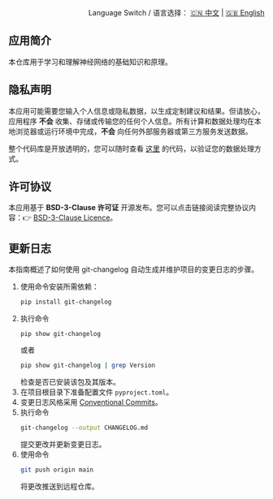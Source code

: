 <p align="right">
  Language Switch / 语言选择：
  <a href="./README.zh-CN.md">🇨🇳 中文</a> | <a href="./README.md">🇬🇧 English</a>
</p>

**应用简介**
---
本仓库用于学习和理解神经网络的基础知识和原理。


**隐私声明**
---
本应用可能需要您输入个人信息或隐私数据，以生成定制建议和结果。但请放心，应用程序 **不会**
收集、存储或传输您的任何个人信息。所有计算和数据处理均在本地浏览器或运行环境中完成，**不会** 向任何外部服务器或第三方服务发送数据。

整个代码库是开放透明的，您可以随时查看 [这里](./) 的代码，以验证您的数据处理方式。

**许可协议**
---
本应用基于 **BSD-3-Clause 许可证** 开源发布。您可以点击链接阅读完整协议内容：👉 [BSD-3-Clause Licence](./LICENCE)。

**更新日志**
---
本指南概述了如何使用 git-changelog 自动生成并维护项目的变更日志的步骤。

1. 使用命令安装所需依赖：
    ```bash
    pip install git-changelog
    ```
2. 执行命令
    ```bahs
    pip show git-changelog
    ```
   或者
    ```bash
    pip show git-changelog | grep Version
    ```
   检查是否已安装该包及其版本。
3. 在项目根目录下准备配置文件 `pyproject.toml`。
4. 变更日志风格采用 [Conventional Commits](https://www.conventionalcommits.org/en/v1.0.0/)。
5. 执行命令
    ```bash
    git-changelog --output CHANGELOG.md
    ```
   提交更改并更新变更日志。
6. 使用命令
    ```bash
    git push origin main
    ```
   将更改推送到远程仓库。
